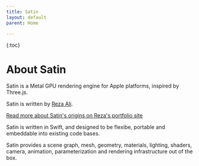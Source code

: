 ```yaml
---
title: Satin
layout: default
parent: Home

---
```


{:toc}

# About Satin

Satin is a Metal GPU rendering engine for Apple platforms, inspired by Three.js.

Satin is written by [Reza Ali](http://github.com/rezaali). 

[Read more about Satin's origins on Reza's portfolio site](https://www.syedrezaali.com/#/satin/) 

Satin is written in Swift, and designed to be flexibe, portable and embeddable into existing code bases. 

Satin provides a scene graph, mesh, geometry, materials, lighting, shaders, camera, animation, parameterization and rendering infrastructure out of the box.





 




